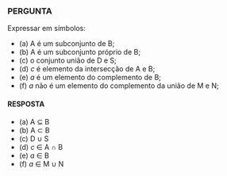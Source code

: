 ### PERGUNTA

Expressar em símbolos:
- (a) A é um subconjunto de B;
- (b) A é um subconjunto próprio de B;
- (c) o conjunto união de D e S;
- (d) *c* é elemento da intersecção de A e B;
- (e) *a* é um elemento do complemento de B;
- (f) *a* não é um elemento do complemento da união de M e N;

#### RESPOSTA

- (a) A ⊆ B
- (b) A ⊂ B
- (c) D ∪ S 
- (d) *c* ∈ A ∩ B
- (e) *a* ∈ B
- (f) *a* ∈ M ∪ N
